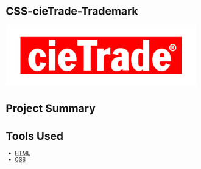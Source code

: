 # CSS-cieTrade-Trademark

<img src="https://raw.githubusercontent.com/akoulouris/CSS-cieTrade-Trademark/master/Screenshots/Cietrade-CSS tradeMark.gif" width="500"  alt="image of the landscape mode">

# Project Summary



# Tools Used 

* [HTML](https://en.wikipedia.org/wiki/HTML)
* [CSS](https://en.wikipedia.org/wiki/Cascading_Style_Sheets)
